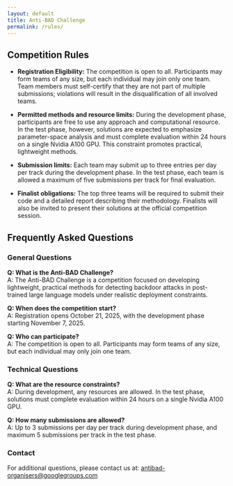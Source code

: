 ```yaml
---
layout: default
title: Anti-BAD Challenge
permalink: /rules/
---
```


## Competition Rules

- **Registration Eligibility:** The competition is open to all. Participants may form teams of any size, but each individual may join only one team. Team members must self-certify that they are not part of multiple submissions; violations will result in the disqualification of all involved teams.

- **Permitted methods and resource limits:** During the development phase, participants are free to use any approach and computational resource. In the test phase, however, solutions are expected to emphasize parameter-space analysis and must complete evaluation within 24 hours on a single Nvidia A100 GPU. This constraint promotes practical, lightweight methods.

- **Submission limits:** Each team may submit up to three entries per day per track during the development phase. In the test phase, each team is allowed a maximum of five submissions per track for final evaluation.

- **Finalist obligations:** The top three teams will be required to submit their code and a detailed report describing their methodology. Finalists will also be invited to present their solutions at the official competition session.

## Frequently Asked Questions

### General Questions

**Q: What is the Anti-BAD Challenge?**  
A: The Anti-BAD Challenge is a competition focused on developing lightweight, practical methods for detecting backdoor attacks in post-trained large language models under realistic deployment constraints.

**Q: When does the competition start?**  
A: Registration opens October 21, 2025, with the development phase starting November 7, 2025.

**Q: Who can participate?**  
A: The competition is open to all. Participants may form teams of any size, but each individual may only join one team.

### Technical Questions

**Q: What are the resource constraints?**  
A: During development, any resources are allowed. In the test phase, solutions must complete evaluation within 24 hours on a single Nvidia A100 GPU.

**Q: How many submissions are allowed?**  
A: Up to 3 submissions per day per track during development phase, and maximum 5 submissions per track in the test phase.

### Contact

For additional questions, please contact us at: [antibad-organisers@googlegroups.com](mailto:antibad-organisers@googlegroups.com)
